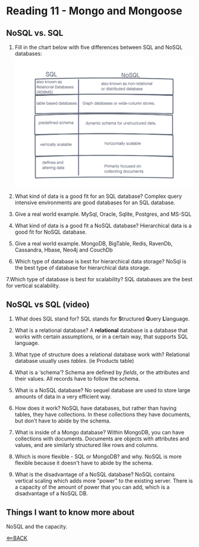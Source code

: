 # Reading 11 - Mongo and Mongoose

## NoSQL vs. SQL

1. Fill in the chart below with five differences between SQL and NoSQL databases:
  ![Chart](./images/chart-sql.png)

2. What kind of data is a good fit for an SQL database?
  Complex query intensive environments are good databases for an SQL database.

3. Give a real world example.
  MySql, Oracle, Sqlite, Postgres, and MS-SQL

4. What kind of data is a good fit a NoSQL database?
  Hierarchical data is a good fit for NoSQL database.

5. Give a real world example.
  MongoDB, BigTable, Redis, RavenDb, Cassandra, Hbase, Neo4j and CouchDb

6. Which type of database is best for hierarchical data storage?
  NoSql is the best type of database for hierarchical data storage.

7.Which type of database is best for scalability?
  SQL databases are the best for vertical scalability.

## NoSQL vs SQL (video)

1. What does SQL stand for?
  SQL stands for **S**tructured **Q**uery **L**language.

2. What is a relational database?
  A **relational** database is a database that works with certain assumptions, or in a certain way, that supports SQL language.

3. What type of structure does a relational database work with?
  Relational database usually uses *tables*. (ie Products table)

4. What is a ‘schema’?
  Schema are defined by *fields*, or the attributes and their values. All records have to follow the schema.

5. What is a NoSQL database?
  No sequel database are used to store large amounts of data in a very efficient way.

6. How does it work?
  NoSQL have databases, but rather than having tables, they have collections. In these collections they have documents, but don't have to abide by the schema.

7. What is inside of a Mongo database?
  Within MongoDB, you can have collections with documents. Documents are objects with attributes and values, and are similarly structured like rows and columns.

8. Which is more flexible - SQL or MongoDB? and why.
  NoSQL is more flexible because it doesn't have to abide by the schema.

9. What is the disadvantage of a NoSQL database?
  NoSQL contains vertical scaling which adds more "power" to the existing server. There is a capacity of the amount of power that you can add, which is a disadvantage of a NoSQL DB.

## Things I want to know more about

NoSQL and the capacity.

[<==BACK](README.md)